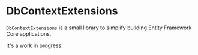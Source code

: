 # DbContextExtensions #

``DbContextExtensions`` is a small library to simplify building Entity Framework Core applications.

It's a work in progress.